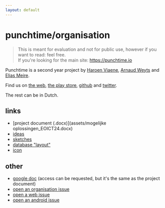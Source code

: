 ```yaml
---
layout: default
---
```


# punchtime/organisation

> This is meant for evaluation and not for public use, however if you want to read: feel free. <br>
> If you're looking for the main site: <https://punchtime.io>

Punchtime is a second year project by [Haroen Viaene](https://haroen.me), [Arnaud Weyts](https://weyts.xyz) and [Elias Meire](http://eliasmei.re).

Find us on [the web](https://punchtime.io), [the play store](), [github](https://github.com/punchtime) and [twitter](https://twitter.com/punchtimeio).

The rest can be in Dutch.

## links

* [project document (.docx)](assets/mogelijke oplossingen_EOICT24.docx)
* [ideas](assets/ideas.html)
* [sketches](sketches.html)
* [database "layout"](database.html)
* [icon](icon/)

## other

* [google doc](https://docs.google.com/document/d/1GoPG7M0NuxmKBnFluSobNzOe5IZe1-hLGRHtILv4VR4/edit#) (access can be requested, but it's the same as the project document)
* [open an organisation issue](https://github.com/punchtime/organisation/issues/new)
* [open a web issue](https://github.com/punchtime/web/issues/new)
* [open an android issue](https://github.com/punchtime/android/issues/new)
